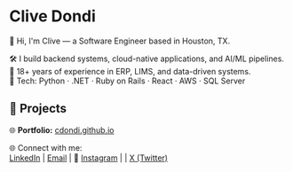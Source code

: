 # Clive Dondi

👋 Hi, I'm Clive — a Software Engineer based in Houston, TX.

🛠️ I build backend systems, cloud-native applications, and AI/ML pipelines.  
💼 18+ years of experience in ERP, LIMS, and data-driven systems.  
🔧 Tech: Python · .NET · Ruby on Rails · React · AWS · SQL Server

## 🚀 Projects
🌐 **Portfolio:** [cdondi.github.io](https://cdondi.github.io/)

🌐 Connect with me:  
[LinkedIn](https://linkedin.com/in/clivedondi) | [Email](mailto:clivedondi@hotmail.com) | 📸 [Instagram](https://www.instagram.com/clive.dondi) | | [X (Twitter)](https://x.com/dondiclive)
